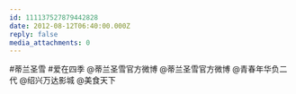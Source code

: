 ```yaml
---
id: 111137527879442828
date: 2012-08-12T06:40:00.000Z
reply: false
media_attachments: 0
---
```


#蒂兰圣雪 #爱在四季 @蒂兰圣雪官方微博 @蒂兰圣雪官方微博 @青春年华负二代 @绍兴万达影城 @美食天下 ​​​​

